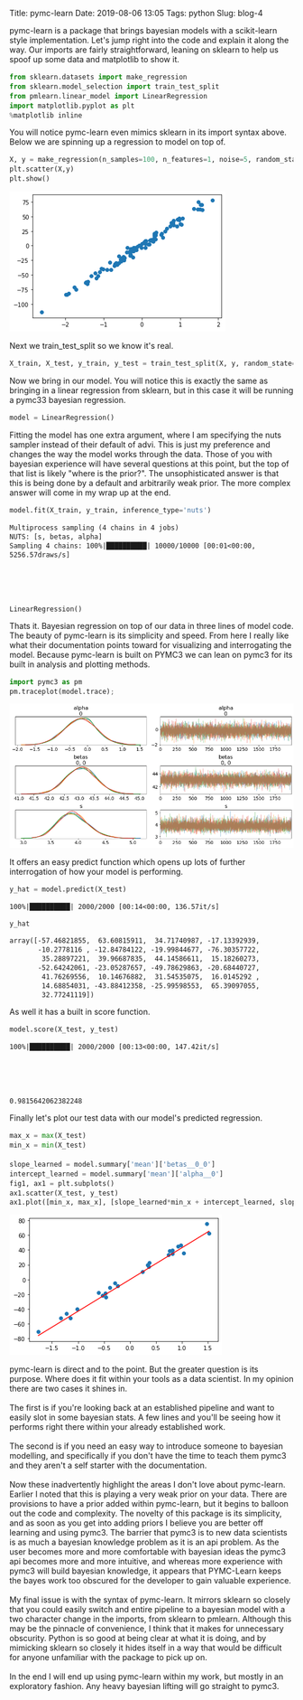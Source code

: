 Title: pymc-learn
Date: 2019-08-06 13:05
Tags: python
Slug: blog-4

pymc-learn is a package that brings bayesian models with a scikit-learn style implementation. Let's jump right into the code and explain it along the way. Our imports are fairly straightforward, leaning on sklearn to help us spoof up some data and matplotlib to show it.


```python
from sklearn.datasets import make_regression
from sklearn.model_selection import train_test_split
from pmlearn.linear_model import LinearRegression
import matplotlib.pyplot as plt
%matplotlib inline
```

You will notice pymc-learn even mimics sklearn in its import syntax above. Below we are spinning up a regression to model on top of.


```python
X, y = make_regression(n_samples=100, n_features=1, noise=5, random_state=42)
plt.scatter(X,y)
plt.show()
```


![png](images/pymc-learn_blog_4_0.png)


Next we train_test_split so we know it's real.


```python
X_train, X_test, y_train, y_test = train_test_split(X, y, random_state=42)
```

Now we bring in our model. You will notice this is exactly the same as bringing in a linear regression from sklearn, but in this case it will be running a pymc33 bayesian regression. 


```python
model = LinearRegression()
```

Fitting the model has one extra argument, where I am specifying the nuts sampler instead of their default of advi. This is just my preference and changes the way the model works through the data. Those of you with bayesian experience will have several questions at this point, but the top of that list is likely "where is the prior?". The unsophisticated answer is that this is being done by a default and arbitrarily weak prior. The more complex answer will come in my wrap up at the end. 


```python
model.fit(X_train, y_train, inference_type='nuts')
```

    Multiprocess sampling (4 chains in 4 jobs)
    NUTS: [s, betas, alpha]
    Sampling 4 chains: 100%|██████████| 10000/10000 [00:01<00:00, 5256.57draws/s]





    LinearRegression()



Thats it. Bayesian regression on top of our data in three lines of model code. The beauty of pymc-learn is its simplicity and speed. From here I really like what their documentation points toward for visualizing and interrogating the model. Because pymc-learn is built on PYMC3 we can lean on pymc3 for its built in analysis and plotting methods.


```python
import pymc3 as pm
pm.traceplot(model.trace);
```


![png](images/pymc-learn_blog_12_0.png)


It offers an easy predict function which opens up lots of further interrogation of how your model is performing.


```python
y_hat = model.predict(X_test)
```

    100%|██████████| 2000/2000 [00:14<00:00, 136.57it/s]



```python
y_hat
```




    array([-57.46821855,  63.60815911,  34.71740987, -17.13392939,
           -10.2778116 , -12.84784122, -19.99844677, -76.30357722,
            35.28897221,  39.96687835,  44.14586611,  15.18260273,
           -52.64242061, -23.05287657, -49.78629863, -20.68440727,
            41.76269556,  10.14676882,  31.54535075,  16.0145292 ,
            14.68854031, -43.88412358, -25.99598553,  65.39097055,
            32.77241119])



As well it has a built in score function.


```python
model.score(X_test, y_test)
```

    100%|██████████| 2000/2000 [00:13<00:00, 147.42it/s]





    0.9815642062382248



Finally let's plot our test data with our model's predicted regression.


```python
max_x = max(X_test)
min_x = min(X_test)

slope_learned = model.summary['mean']['betas__0_0']
intercept_learned = model.summary['mean']['alpha__0']
fig1, ax1 = plt.subplots()
ax1.scatter(X_test, y_test)
ax1.plot([min_x, max_x], [slope_learned*min_x + intercept_learned, slope_learned*max_x + intercept_learned], 'r');
```


![png](images/pymc-learn_blog_19_0.png)


pymc-learn is direct and to the point. But the greater question is its purpose. Where does it fit within your tools as a data scientist. In my opinion there are two cases it shines in.<br/><br/>
The first is if you're looking back at an established pipeline and want to easily slot in some bayesian stats. A few lines and you'll be seeing how it performs right there within your already established work.<br/><br/>
The second is if you need an easy way to introduce someone to bayesian modelling, and specifically if you don't have the time to teach them pymc3 and they aren't a self starter with the documentation.<br/><br/>
Now these inadvertently highlight the areas I don't love about pymc-learn. Earlier I noted that this is playing a very weak prior on your data. There are provisions to have a prior added within pymc-learn, but it begins to balloon out the code and complexity. The novelty of this package is its simplicity, and as soon as you get into adding priors I believe you are better off learning and using pymc3. The barrier that pymc3 is to new data scientists is as much a bayesian knowledge problem as it is an api problem. As the user becomes more and more comfortable with bayesian ideas the pymc3 api becomes more and more intuitive, and whereas more experience with pymc3 will build bayesian knowledge, it appears that PYMC-Learn keeps the bayes work too obscured for the developer to gain valuable experience.<br/><br/>
My final issue is with the syntax of pymc-learn. It mirrors sklearn so closely that you could easily switch and entire pipeline to a bayesian model with a two character change in the imports, from sklearn to pmlearn. Although this may be the pinnacle of convenience, I think that it makes for unnecessary obscurity. Python is so good at being clear at what it is doing, and by mimicking sklearn so closely it hides itself in a way that would be difficult for anyone unfamiliar with the package to pick up on.<br/><br/>
In the end I will end up using pymc-learn within my work, but mostly in an exploratory fashion. Any heavy bayesian lifting will go straight to pymc3.